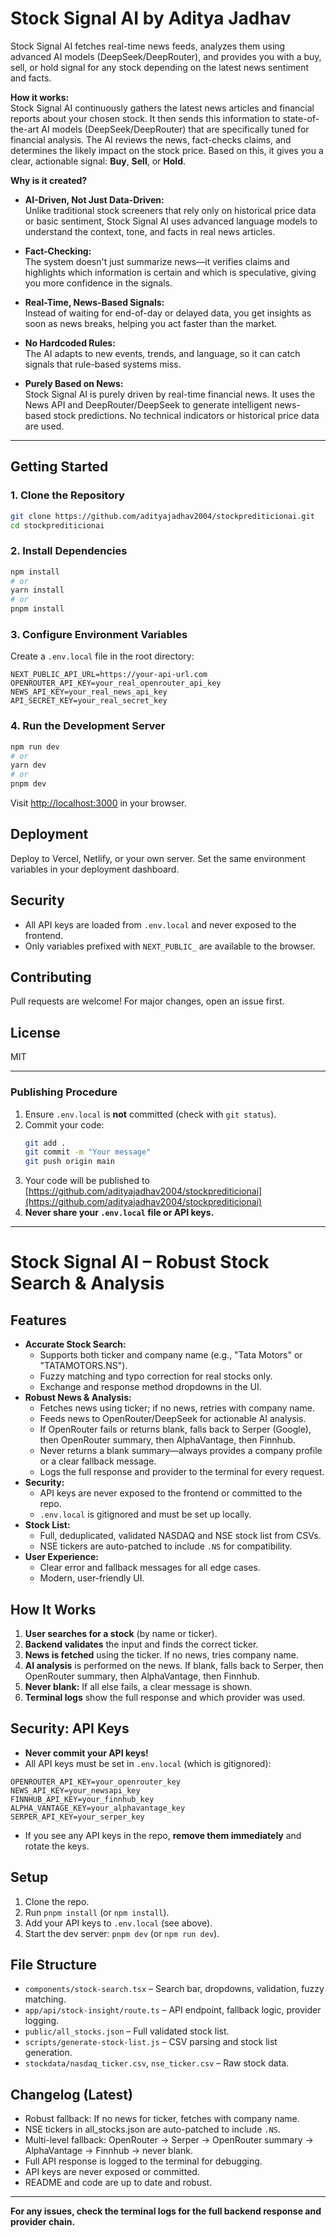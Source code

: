 # Stock Signal AI by Aditya Jadhav

Stock Signal AI fetches real-time news feeds, analyzes them using advanced AI models (DeepSeek/DeepRouter), and provides you with a buy, sell, or hold signal for any stock depending on the latest news sentiment and facts.

**How it works:**  
Stock Signal AI continuously gathers the latest news articles and financial reports about your chosen stock. It then sends this information to state-of-the-art AI models (DeepSeek/DeepRouter) that are specifically tuned for financial analysis. The AI reviews the news, fact-checks claims, and determines the likely impact on the stock price. Based on this, it gives you a clear, actionable signal: **Buy**, **Sell**, or **Hold**.

**Why is it created?**  
- **AI-Driven, Not Just Data-Driven:**  
  Unlike traditional stock screeners that rely only on historical price data or basic sentiment, Stock Signal AI uses advanced language models to understand the context, tone, and facts in real news articles.

- **Fact-Checking:**  
  The system doesn't just summarize news—it verifies claims and highlights which information is certain and which is speculative, giving you more confidence in the signals.

- **Real-Time, News-Based Signals:**  
  Instead of waiting for end-of-day or delayed data, you get insights as soon as news breaks, helping you act faster than the market.

- **No Hardcoded Rules:**  
  The AI adapts to new events, trends, and language, so it can catch signals that rule-based systems miss.

- **Purely Based on News:**  
  Stock Signal AI is purely driven by real-time financial news. It uses the News API and DeepRouter/DeepSeek to generate intelligent news-based stock predictions. No technical indicators or historical price data are used.

---

## Getting Started

### 1. Clone the Repository
```sh
git clone https://github.com/adityajadhav2004/stockprediticionai.git
cd stockprediticionai
```

### 2. Install Dependencies
```sh
npm install
# or
yarn install
# or
pnpm install
```

### 3. Configure Environment Variables
Create a `.env.local` file in the root directory:
```env
NEXT_PUBLIC_API_URL=https://your-api-url.com
OPENROUTER_API_KEY=your_real_openrouter_api_key
NEWS_API_KEY=your_real_news_api_key
API_SECRET_KEY=your_real_secret_key
```


### 4. Run the Development Server
```sh
npm run dev
# or
yarn dev
# or
pnpm dev
```
Visit [http://localhost:3000](http://localhost:3000) in your browser.

## Deployment
Deploy to Vercel, Netlify, or your own server. Set the same environment variables in your deployment dashboard.

## Security
- All API keys are loaded from `.env.local` and never exposed to the frontend.
- Only variables prefixed with `NEXT_PUBLIC_` are available to the browser.


## Contributing
Pull requests are welcome! For major changes, open an issue first.

## License
MIT

---

### Publishing Procedure
1. Ensure `.env.local` is **not** committed (check with `git status`).
2. Commit your code:
   ```sh
   git add .
   git commit -m "Your message"
   git push origin main
   ```
3. Your code will be published to [https://github.com/adityajadhav2004/stockprediticionai](https://github.com/adityajadhav2004/stockprediticionai)
4. **Never share your `.env.local` file or API keys.**

---

# Stock Signal AI – Robust Stock Search & Analysis

## Features

- **Accurate Stock Search:**
  - Supports both ticker and company name (e.g., "Tata Motors" or "TATAMOTORS.NS").
  - Fuzzy matching and typo correction for real stocks only.
  - Exchange and response method dropdowns in the UI.
- **Robust News & Analysis:**
  - Fetches news using ticker; if no news, retries with company name.
  - Feeds news to OpenRouter/DeepSeek for actionable AI analysis.
  - If OpenRouter fails or returns blank, falls back to Serper (Google), then OpenRouter summary, then AlphaVantage, then Finnhub.
  - Never returns a blank summary—always provides a company profile or a clear fallback message.
  - Logs the full response and provider to the terminal for every request.
- **Security:**
  - API keys are never exposed to the frontend or committed to the repo.
  - `.env.local` is gitignored and must be set up locally.
- **Stock List:**
  - Full, deduplicated, validated NASDAQ and NSE stock list from CSVs.
  - NSE tickers are auto-patched to include `.NS` for compatibility.
- **User Experience:**
  - Clear error and fallback messages for all edge cases.
  - Modern, user-friendly UI.

## How It Works

1. **User searches for a stock** (by name or ticker).
2. **Backend validates** the input and finds the correct ticker.
3. **News is fetched** using the ticker. If no news, tries company name.
4. **AI analysis** is performed on the news. If blank, falls back to Serper, then OpenRouter summary, then AlphaVantage, then Finnhub.
5. **Never blank:** If all else fails, a clear message is shown.
6. **Terminal logs** show the full response and which provider was used.

## Security: API Keys

- **Never commit your API keys!**
- All API keys must be set in `.env.local` (which is gitignored):

```
OPENROUTER_API_KEY=your_openrouter_key
NEWS_API_KEY=your_newsapi_key
FINNHUB_API_KEY=your_finnhub_key
ALPHA_VANTAGE_KEY=your_alphavantage_key
SERPER_API_KEY=your_serper_key
```

- If you see any API keys in the repo, **remove them immediately** and rotate the keys.

## Setup

1. Clone the repo.
2. Run `pnpm install` (or `npm install`).
3. Add your API keys to `.env.local` (see above).
4. Start the dev server: `pnpm dev` (or `npm run dev`).

## File Structure

- `components/stock-search.tsx` – Search bar, dropdowns, validation, fuzzy matching.
- `app/api/stock-insight/route.ts` – API endpoint, fallback logic, provider logging.
- `public/all_stocks.json` – Full validated stock list.
- `scripts/generate-stock-list.js` – CSV parsing and stock list generation.
- `stockdata/nasdaq_ticker.csv`, `nse_ticker.csv` – Raw stock data.

## Changelog (Latest)

- Robust fallback: If no news for ticker, fetches with company name.
- NSE tickers in all_stocks.json are auto-patched to include `.NS`.
- Multi-level fallback: OpenRouter → Serper → OpenRouter summary → AlphaVantage → Finnhub → never blank.
- Full API response is logged to the terminal for debugging.
- API keys are never exposed or committed.
- README and code are up to date and robust.

---

**For any issues, check the terminal logs for the full backend response and provider chain.**
